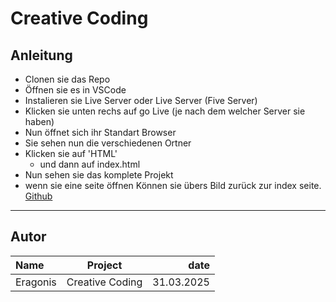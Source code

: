 # Creative Coding

## Anleitung

- Clonen sie das Repo
- Öffnen sie es in VSCode
- Instalieren sie Live Server oder Live Server (Five Server)
- Klicken sie unten rechs auf go Live (je nach dem welcher Server sie haben)
- Nun öffnet sich ihr Standart Browser
- Sie sehen nun die verschiedenen Ortner
- Klicken sie auf 'HTML'
  - und dann auf index.html
- Nun sehen sie das komplete Projekt
- wenn sie eine seite öffnen Können sie übers Bild zurück zur index seite.
  [Github](https://github.com/Eragonis/Creative_Coding)

---

## Autor

| Name     | Project         |       date |
| :------- | --------------- | ---------: |
| Eragonis | Creative Coding | 31.03.2025 |
